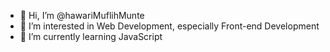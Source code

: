 - 👋 Hi, I’m @hawariMuflihMunte
- 👀 I’m interested in Web Development, especially Front-end Development
- 🌱 I’m currently learning JavaScript
<!-- - 💞️ I’m looking to collaborate on ... -->
<!-- - 📫 How to reach me ... -->

<!---
hawariMuflihMunte/hawariMuflihMunte is a ✨ special ✨ repository because its `README.md` (this file) appears on your GitHub profile.
You can click the Preview link to take a look at your changes.
--->
